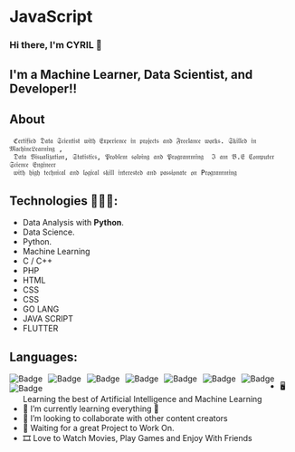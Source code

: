 # JavaScript
### Hi there, I'm CYRIL 👋

## I'm a Machine Learner, Data Scientist, and Developer!!


## About 
     ℭ𝔢𝔯𝔱𝔦𝔣𝔦𝔢𝔡 𝔇𝔞𝔱𝔞 𝔖𝔠𝔦𝔢𝔫𝔱𝔦𝔰𝔱 𝔴𝔦𝔱𝔥 𝔈𝔵𝔭𝔢𝔯𝔦𝔢𝔫𝔠𝔢 𝔦𝔫 𝔭𝔯𝔬𝔧𝔢𝔠𝔱𝔰 𝔞𝔫𝔡 𝔉𝔯𝔢𝔢𝔩𝔞𝔫𝔠𝔢 𝔴𝔬𝔯𝔨𝔰. 𝔖𝔨𝔦𝔩𝔩𝔢𝔡 𝔦𝔫 𝔐𝔞𝔠𝔥𝔦𝔫𝔢𝔏𝔢𝔞𝔯𝔫𝔦𝔫𝔤 ,
     𝔇𝔞𝔱𝔞 𝔙𝔦𝔰𝔲𝔞𝔩𝔦𝔷𝔞𝔱𝔦𝔬𝔫, 𝔖𝔱𝔞𝔱𝔦𝔰𝔱𝔦𝔠𝔰, 𝔓𝔯𝔬𝔟𝔩𝔢𝔪 𝔰𝔬𝔩𝔳𝔦𝔫𝔤 𝔞𝔫𝔡 𝔓𝔯𝔬𝔤𝔯𝔞𝔪𝔪𝔦𝔫𝔤  ℑ 𝔞𝔪 𝔅.𝔈 ℭ𝔬𝔪𝔭𝔲𝔱𝔢𝔯 𝔖𝔠𝔦𝔢𝔫𝔠𝔢 𝔈𝔫𝔤𝔦𝔫𝔢𝔢𝔯 
     𝔴𝔦𝔱𝔥 𝔥𝔦𝔤𝔥 𝔱𝔢𝔠𝔥𝔫𝔦𝔠𝔞𝔩 𝔞𝔫𝔡 𝔩𝔬𝔤𝔦𝔠𝔞𝔩 𝔰𝔨𝔦𝔩𝔩 𝔦𝔫𝔱𝔢𝔯𝔢𝔰𝔱𝔢𝔡 𝔞𝔫𝔡 𝔭𝔞𝔰𝔰𝔦𝔬𝔫𝔞𝔱𝔢 𝔬𝔫 P𝔯𝔬𝔤𝔯𝔞𝔪𝔪𝔦𝔫𝔤



## Technologies 👨🏻‍💻:
- Data Analysis with **Python**.
- Data Science.
- Python.
- Machine Learning
- C / C++
- PHP
- HTML
- CSS
- CSS
- GO LANG
- JAVA SCRIPT
- FLUTTER




## Languages:


<img alt="Badge" style="float: left; margin-right: 10px;" src="https://img.shields.io/badge/python%20-%2314354C.svg?&style=for-the-badge&logo=python&logoColor=white"/>    <img alt="Badge" style="float: left; margin-right: 10px;"  src ="https://img.shields.io/badge/Flutter-%2302569B.svg?&style=for-the-badge&logo=flutter&logoColor=white"/>    <img alt="Badge" style="float: left; margin-right: 10px;"  src="https://img.shields.io/badge/html5%20-%23E34F26.svg?&style=for-the-badge&logo=html5&logoColor=white"/>    <img alt="Badge" style="float: left; margin-right: 10px;"  src="https://img.shields.io/badge/css3%20-%231572B6.svg?&style=for-the-badge&logo=css3&logoColor=white"/>    <img alt="Badge" style="float: left; margin-right: 10px;"  src ="https://img.shields.io/badge/Jupyter_Notebook%20-%23F37626.svg?&style=for-the-badge&logo=jupyter&logoColor=white"/>    <img alt="Badge" style="float: left; margin-right: 10px;"  src="https://img.shields.io/badge/javascript%20-%23323330.svg?&style=for-the-badge&logo=javascript&logoColor=%23F7DF1E"/>      <img alt="Badge" style="float: left; margin-right: 10px;"  src="https://img.shields.io/badge/bootstrap%20-%23563D7C.svg?&style=for-the-badge&logo=bootstrap&logoColor=white"/>    <img alt="Badge" style="float: left; margin-right: 10px;" src="https://img.shields.io/badge/go-%2300ADD8.svg?&style=for-the-badge&logo=go&logoColor=white"/>  

## 



- 🖥️ Learning the best of Artificial Intelligence and Machine Learning
- 🌱 I’m currently learning everything 🤣
- 👯 I’m looking to collaborate with other content creators
- 🚧 Waiting for a great Project to Work On.
- 🎞️ Love to Watch Movies, Play Games and Enjoy With Friends

